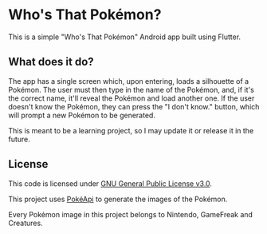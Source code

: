 # Who's That Pokémon?

This is a simple "Who's That Pokémon" Android app built using Flutter.

## What does it do?

The app has a single screen which, upon entering, loads a silhouette of a Pokémon. The user must then type in the name of the Pokémon, and, if it's the correct name, it'll reveal the Pokémon and load another one. If the user doesn't know the Pokémon, they can press the "I don't know." button, which will prompt a new Pokémon to be generated.

This is meant to be a learning project, so I may update it or release it in the future.

## License

This code is licensed under [GNU General Public License v3.0](https://www.gnu.org/licenses/gpl-3.0.en.html).

This project uses [PokéApi](https://pokeapi.co) to generate the images of the Pokémon.

Every Pokémon image in this project belongs to Nintendo, GameFreak and Creatures.
